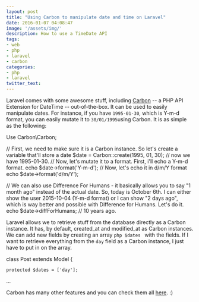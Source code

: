 ```yaml
---
layout: post
title: "Using Carbon to manipulate date and time on Laravel"
date: 2016-01-07 04:08:47
image: '/assets/img/'
description: How to use a TimeDate API
tags:
- web
- php
- laravel
- carbon
categories:
- php
- laravel 
twitter_text:
---
```


Laravel comes with some awesome stuff, including [Carbon](https://github.com/briannesbitt/Carbon) -- a PHP API Extension for DateTime -- out-of-the-box. It can be used to easily manipulate dates. For instance, if you have ```1995-01-30```, which is Y-m-d format, you can easily mutate it to ```30/01/1995```using Carbon. It is as simple as the following:  

Use Carbon\Carbon;

// First, we need to make sure it is a Carbon instance. So let's create a variable that'll store a date
$date = Carbon::create(1995, 01, 30); // now we have 1995-01-30.
// Now, let's mutate it to a format. First, i'll echo a Y-m-d format.
echo $date->format('Y-m-d');
// Now, let's echo it in d/m/Y format
echo $date->format('d/m/Y');

// We can also use Difference For Humans - it basically allows you to say "1 month ago" instead of the actual date. So, today is October 6th. I can either show the user 2015-10-04 (Y-m-d format) or I can show "2 days ago", which is way better and possible with Difference for Humans. Let's do it.
echo $date->diffForHumans; // 10 years ago. 


Laravel allows we to retrieve stuff from the database directly as a Carbon instance. It has, by default, created_at and modified_at as Carbon instances. We can add new fields by creating an array ```php $dates ``` with the fields. If I want to retrieve everything from the ```day``` field as a Carbon instance, I just have to put in on the array.  

class Post extends Model
{

    protected $dates = ['day'];
...


Carbon has many other features and you can check them all [here](https://github.com/briannesbitt/Carbon). :)
